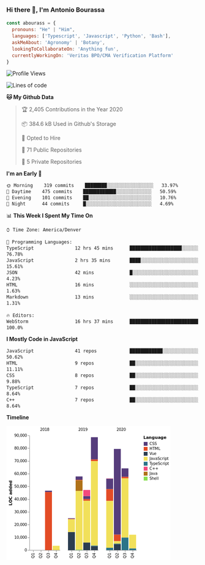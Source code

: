 ### Hi there 👋, I'm Antonio Bourassa

```javascript
const abourass = {
  pronouns: "He" | "Him",
  languages: ['Typescript', 'Javascript', 'Python', 'Bash'],
  askMeAbout: 'Agronomy' | 'Botany',
  lookingToCollaborateOn: 'Anything fun',
  currentlyWorkingOn: 'Veritas BPO/CMA Verification Platform'
}
```

<!--START_SECTION:waka-->
![Profile Views](http://img.shields.io/badge/Profile%20Views-0-blue)

![Lines of code](https://img.shields.io/badge/From%20Hello%20World%20I%27ve%20Written-481296%20lines%20of%20code-blue)

**🐱 My Github Data** 

> 🏆 2,405 Contributions in the Year 2020
 > 
> 📦 384.6 kB Used in Github's Storage 
 > 
> 💼 Opted to Hire
 > 
> 📜 71 Public Repositories 
 > 
> 🔑 5 Private Repositories  
 > 
**I'm an Early 🐤** 

```text
🌞 Morning    319 commits    ████████░░░░░░░░░░░░░░░░░   33.97% 
🌆 Daytime    475 commits    ████████████░░░░░░░░░░░░░   50.59% 
🌃 Evening    101 commits    ██░░░░░░░░░░░░░░░░░░░░░░░   10.76% 
🌙 Night      44 commits     █░░░░░░░░░░░░░░░░░░░░░░░░   4.69%

```


📊 **This Week I Spent My Time On** 

```text
⌚︎ Time Zone: America/Denver

💬 Programming Languages: 
TypeScript               12 hrs 45 mins      ███████████████████░░░░░░   76.78% 
JavaScript               2 hrs 35 mins       ████░░░░░░░░░░░░░░░░░░░░░   15.61% 
JSON                     42 mins             █░░░░░░░░░░░░░░░░░░░░░░░░   4.23% 
HTML                     16 mins             ░░░░░░░░░░░░░░░░░░░░░░░░░   1.63% 
Markdown                 13 mins             ░░░░░░░░░░░░░░░░░░░░░░░░░   1.31%

🔥 Editors: 
WebStorm                 16 hrs 37 mins      █████████████████████████   100.0%

```

**I Mostly Code in JavaScript** 

```text
JavaScript               41 repos            ████████████░░░░░░░░░░░░░   50.62% 
HTML                     9 repos             ██░░░░░░░░░░░░░░░░░░░░░░░   11.11% 
CSS                      8 repos             ██░░░░░░░░░░░░░░░░░░░░░░░   9.88% 
TypeScript               7 repos             ██░░░░░░░░░░░░░░░░░░░░░░░   8.64% 
C++                      7 repos             ██░░░░░░░░░░░░░░░░░░░░░░░   8.64%

```


**Timeline**

![Chart not found](https://raw.githubusercontent.com/Abourass/Abourass/master/charts/bar_graph.png) 


<!--END_SECTION:waka-->

<!--
**Abourass/Abourass** is a ✨ _special_ ✨ repository because its `README.md` (this file) appears on your GitHub profile.

Here are some ideas to get you started:

- 🔭 I’m currently working on ...
- 🌱 I’m currently learning ...
- 👯 I’m looking to collaborate on ...
- 🤔 I’m looking for help with ...
- 💬 Ask me about ...
- 📫 How to reach me: ...
- 😄 Pronouns: ...
- ⚡ Fun fact: ...
-->

